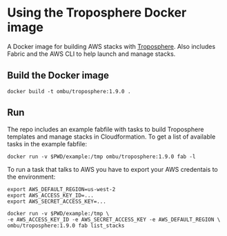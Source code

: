 Using the Troposphere Docker image
===================================

A Docker image for building AWS stacks with
[Troposphere](https://github.com/cloudtools/troposphere). Also includes Fabric
and the AWS CLI to help launch and manage stacks.

Build the Docker image
----------------------

    docker build -t ombu/troposphere:1.9.0 .

Run
---

The repo includes an example fabfile with tasks to build Troposphere templates
and manage stacks in Cloudformation. To get a list of available tasks in the
example fabfile:

    docker run -v $PWD/example:/tmp ombu/troposphere:1.9.0 fab -l

To run a task that talks to AWS you have to export your AWS credentais to the
environment:

    export AWS_DEFAULT_REGION=us-west-2
    export AWS_ACCESS_KEY_ID=...
    export AWS_SECRET_ACCESS_KEY=...

    docker run -v $PWD/example:/tmp \
    -e AWS_ACCESS_KEY_ID -e AWS_SECRET_ACCESS_KEY -e AWS_DEFAULT_REGION \
    ombu/troposphere:1.9.0 fab list_stacks


